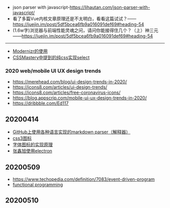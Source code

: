 - json parser with javascript-https://lihautan.com/json-parser-with-javascript/
- 看了多篇Vue内核文章原理还是不太明白，看看这篇试试？——<https://juejin.im/post/5df5bcea6fb9a016091def69#heading-54>
- (1.6w字)浏览器与前端性能灵魂之问，请问你能接得住几个？（上）神三元——https://juejin.im/post/5df5bcea6fb9a016091def69#heading-54

---
- [Modernizr的使用](http://modernizr.cn/)
- [CSSMastery中提到的纯css实现select](https://www.filamentgroup.com/lab/select-css.html)


### 2020 web/mobile UI UX design trends 
- https://merehead.com/blog/ui-design-trends-in-2020/
- https://icons8.com/articles/ui-design-trends/
- https://icons8.com/articles/free-coronavirus-icons/
- https://blog.appscrip.com/mobile-ui-ux-design-trends-in-2020/
- https://dribbble.com/Ed117



## 20200414
- [GitHub上使用各种语言实现的markdown parser（解释器）](https://github.com/markdown/markdown.github.com/wiki/Implementations)
- [css3图标](https://www.zhangxinxu.com/wordpress/2014/04/css3-icon-%e5%9b%be%e6%a0%87%e7%94%9f%e6%88%90%e6%8a%80%e6%9c%af/)
- [字体图标的实现原理](https://zhuanlan.zhihu.com/p/22724856)
- [张鑫旭使用electron](https://www.zhangxinxu.com/wordpress/2017/05/electron-node-js-desktop-application-experience/)

## 20200509
- <https://www.techopedia.com/definition/7083/event-driven-program>
- [functional programming](https://www.techopedia.com/definition/13624/functional-programming)

## 20200510